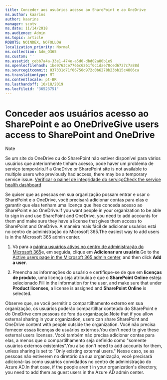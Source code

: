 ```yaml
---
title: Conceder aos usuários acesso ao SharePoint e ao OneDrive
ms.author: kaarins
author: kaarins
manager: scotv
ms.date: 11/14/2018
ms.audience: Admin
ms.topic: article
ROBOTS: NOINDEX, NOFOLLOW
localization_priority: Normal
ms.collection: Adm_O365
ms.custom: ''
ms.assetid: cebb7a4a-33e1-474e-a5d0-dbd02a80b1e9
ms.openlocfilehash: 1be9763ce7766c6261f0c1dae78ced6727c7a88d
ms.sourcegitcommit: 037331d71f06750d972c0b6278b23bb15c4806ca
ms.translationtype: MT
ms.contentlocale: pt-BR
ms.lasthandoff: 10/18/2019
ms.locfileid: "36523751"
---
```

# <a name="give-users-access-to-sharepoint-and-onedrive"></a><span data-ttu-id="c58b3-102">Conceder aos usuários acesso ao SharePoint e ao OneDrive</span><span class="sxs-lookup"><span data-stu-id="c58b3-102">Give users access to SharePoint and OneDrive</span></span>

> [!NOTE]
> <span data-ttu-id="c58b3-103">Se um site do OneDrive ou do SharePoint não estiver disponível para vários usuários que anteriormente tinham acesso, pode haver um problema de serviço temporário.</span><span class="sxs-lookup"><span data-stu-id="c58b3-103">If a OneDrive or SharePoint site is not available to multiple users who previously had access, there may be a temporary service issue.</span></span> [<span data-ttu-id="c58b3-104">Verificar o painel de integridade do serviço</span><span class="sxs-lookup"><span data-stu-id="c58b3-104">Check the service health dashboard</span></span>](https://portal.office.com/adminportal/home#/servicehealth)
  
<span data-ttu-id="c58b3-105">Se quiser que as pessoas em sua organização possam entrar e usar o SharePoint e o OneDrive, você precisará adicionar contas para elas e garantir que elas tenham uma licença que lhes conceda acesso ao SharePoint e ao OneDrive.</span><span class="sxs-lookup"><span data-stu-id="c58b3-105">If you want people in your organization to be able to sign in and use SharePoint and OneDrive, you need to add accounts for them and make sure they have a license that gives them access to SharePoint and OneDrive.</span></span> <span data-ttu-id="c58b3-106">A maneira mais fácil de adicionar usuários está no centro de administração do Microsoft 365.</span><span class="sxs-lookup"><span data-stu-id="c58b3-106">The easiest way to add users is in the Microsoft 365 admin center.</span></span>
  
1. <span data-ttu-id="c58b3-107">Vá para a [página usuários ativos no centro de administração do Microsoft 365](https://portal.office.com/adminportal/home#/users)e, em seguida, clique em **Adicionar um usuário**.</span><span class="sxs-lookup"><span data-stu-id="c58b3-107">Go to the [Active users page in the Microsoft 365 admin center](https://portal.office.com/adminportal/home#/users), and then click **Add a user**.</span></span>
    
2. <span data-ttu-id="c58b3-108">Preencha as informações do usuário e certifique-se de que em **licenças de produto**, uma licença seja atribuída e que o **SharePoint Online** esteja selecionado.</span><span class="sxs-lookup"><span data-stu-id="c58b3-108">Fill in the information for the user, and make sure that under **Product licenses**, a license is assigned and **SharePoint Online** is selected.</span></span> 
    
<span data-ttu-id="c58b3-109">Observe que, se você permitir o compartilhamento externo em sua organização, os usuários poderão compartilhar conteúdo do SharePoint e do OneDrive com pessoas de fora da organização.</span><span class="sxs-lookup"><span data-stu-id="c58b3-109">Note that if you allow external sharing in your organization, users can share SharePoint and OneDrive content with people outside the organization.</span></span> <span data-ttu-id="c58b3-110">Você não precisa fornecer essas licenças de usuários externos.</span><span class="sxs-lookup"><span data-stu-id="c58b3-110">You don't need to give these external users licenses.</span></span> <span data-ttu-id="c58b3-111">Você também não precisa adicionar contas para elas, a menos que o compartilhamento seja definido como "somente usuários externos existentes".</span><span class="sxs-lookup"><span data-stu-id="c58b3-111">You also don't need to add accounts for them, unless sharing is set to "Only existing external users."</span></span> <span data-ttu-id="c58b3-112">Nesse caso, se as pessoas não estiverem no diretório da sua organização, você precisará adicioná-las como usuários convidados no centro de administração do Azure AD.</span><span class="sxs-lookup"><span data-stu-id="c58b3-112">In that case, if the people aren't in your organization's directory, you need to add them as guest users in the Azure AD admin center.</span></span>
  

